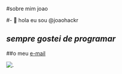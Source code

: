 #sobre mim joao

#- 👋  hola eu sou @joaohackr
## *sempre gostei de programar*
##o meu [e-mail](joao.soua.medeiros@escola.pr.gov.br)

![.](https://img.shields.io/badge/ChatGPT-74aa9c?style=for-the-badge&logo=openai&logoColor=white)













